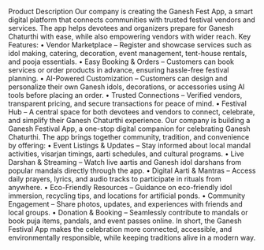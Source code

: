 Product Description
Our company is creating the Ganesh Fest App, a smart digital platform that connects communities with trusted festival vendors and services. The app helps devotees and organizers prepare for Ganesh Chaturthi with ease, while also empowering vendors with wider reach.
Key Features:
•	Vendor Marketplace – Register and showcase services such as idol making, catering, decoration, event management, tent-house rentals, and pooja essentials.
•	Easy Booking & Orders – Customers can book services or order products in advance, ensuring hassle-free festival planning.
•	AI-Powered Customization – Customers can design and personalize their own Ganesh idols, decorations, or accessories using AI tools before placing an order.
•	Trusted Connections – Verified vendors, transparent pricing, and secure transactions for peace of mind.
•	Festival Hub – A central space for both devotees and vendors to connect, celebrate, and simplify their Ganesh Chaturthi experience.
Our company is building a Ganesh Festival App, a one-stop digital companion for celebrating Ganesh Chaturthi. The app brings together community, tradition, and convenience by offering:
•	Event Listings & Updates – Stay informed about local mandal activities, visarjan timings, aarti schedules, and cultural programs.
•	Live Darshan & Streaming – Watch live aartis and Ganesh idol darshans from popular mandals directly through the app.
•	Digital Aarti & Mantras – Access daily prayers, lyrics, and audio tracks to participate in rituals from anywhere.
•	Eco-Friendly Resources – Guidance on eco-friendly idol immersion, recycling tips, and locations for artificial ponds.
•	Community Engagement – Share photos, updates, and experiences with friends and local groups.
•	Donation & Booking – Seamlessly contribute to mandals or book puja items, pandals, and event passes online.
In short, the Ganesh Festival App makes the celebration more connected, accessible, and environmentally responsible, while keeping traditions alive in a modern way.

